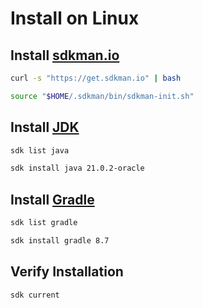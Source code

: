 # Install on Linux

## Install [sdkman.io](https://sdkman.io)

```bash
curl -s "https://get.sdkman.io" | bash
```

```bash
source "$HOME/.sdkman/bin/sdkman-init.sh"
```

## Install [JDK](https://www.oracle.com/java/technologies/downloads/)

```bash
sdk list java
```

```bash
sdk install java 21.0.2-oracle
```

## Install [Gradle](https://gradle.org)

```bash
sdk list gradle
```

```bash
sdk install gradle 8.7
```

## Verify Installation

```bash
sdk current
```